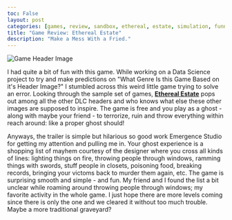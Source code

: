 ```yaml
---
toc: False
layout: post
categories: [games, review, sandbox, ethereal, estate, simulation, funny]
title: "Game Review: Ethereal Estate"
description: "Make a Mess With a Fried."
---
```


![Game Header Image](https://cdn.cloudflare.steamstatic.com/steam/apps/1529470/header.jpg?t=1615838798)

I had quite a bit of fun with this game.
While working on a Data Science project to try and make predictions on "What Genre Is this Game Based on it's Header Image?" I stumbled across this weird little game trying to solve an error. Looking through the sample set of games, [**Ethereal Estate**](https://store.steampowered.com/app/1529470/Ethereal_Estate/) pops out among all the other DLC headers and who knows what else these other images are supposed to inspire. The game is free and you play as a ghost - along with maybe your friend - to terrorize, ruin and throw everything within reach around: like a proper ghost should!

Anyways, the trailer is simple but hilarious so good work Emergence Studio for getting my attention and pulling me in.
Your ghost experience is a shopping list of mayhem courtesy of the designer where you cross all kinds of lines: lighting things on fire, throwing people through windows, ramming things with swords, stuff people in closets, poisoning food, breaking records, bringing your victoms back to murder them again, etc. The game is surprising smooth and simple - and fun. My friend and I found the list a bit unclear while roaming around throwing people through windows; my favorite activity in the whole game. I just hope there are more levels coming since there is only the one and we cleared it without too much trouble. Maybe a more traditional graveyard?